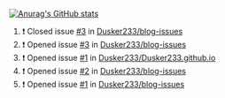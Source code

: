 [![Anurag's GitHub stats](https://github-readme-stats.vercel.app/api?username=Dusker233&show_icons=true&theme=radical)](https://github.com/anuraghazra/github-readme-stats)

<!--START_SECTION:activity-->
1. ❗️ Closed issue [#3](https://github.com/Dusker233/blog-issues/issues/3) in [Dusker233/blog-issues](https://github.com/Dusker233/blog-issues)
2. ❗️ Opened issue [#3](https://github.com/Dusker233/blog-issues/issues/3) in [Dusker233/blog-issues](https://github.com/Dusker233/blog-issues)
3. ❗️ Opened issue [#1](https://github.com/Dusker233/Dusker233.github.io/issues/1) in [Dusker233/Dusker233.github.io](https://github.com/Dusker233/Dusker233.github.io)
4. ❗️ Opened issue [#2](https://github.com/Dusker233/blog-issues/issues/2) in [Dusker233/blog-issues](https://github.com/Dusker233/blog-issues)
5. ❗️ Opened issue [#1](https://github.com/Dusker233/blog-issues/issues/1) in [Dusker233/blog-issues](https://github.com/Dusker233/blog-issues)
<!--END_SECTION:activity-->
